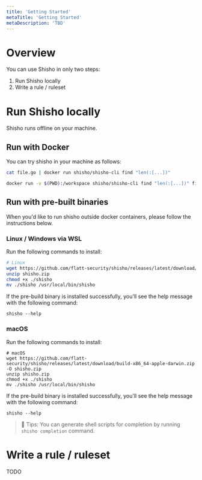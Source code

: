 ```yaml
---
title: 'Getting Started'
metaTitle: 'Getting Started'
metaDescription: 'TBD'
---
```


# Overview

You can use Shisho in only two steps:

1. Run Shisho locally
2. Write a rule / ruleset

# Run Shisho locally

Shisho runs offline on your machine.

## Run with Docker

You can try shisho in your machine as follows:

```sh
cat file.go | docker run shisho/shisho-cli find "len(:[...])"
```

```sh
docker run -v $(PWD):/workspace shisho/shisho-cli find "len(:[...])" file.go
```

## Run with pre-built binaries

When you'd like to run shisho outside docker containers, please follow the instructions below.

### Linux / Windows via WSL

Run the following commands to install:

```sh
# Linux
wget https://github.com/flatt-security/shisho/releases/latest/download/build-x86_64-unknown-linux-gnu.zip -O shisho.zip
unzip shisho.zip
chmod +x ./shisho
mv ./shisho /usr/local/bin/shisho
```

If the pre-build binary is installed successfully, you'll see the help message with the following command:

```
shisho --help
```

### macOS

Run the following commands to install:

```
# macOS
wget https://github.com/flatt-security/shisho/releases/latest/download/build-x86_64-apple-darwin.zip -O shisho.zip
unzip shisho.zip
chmod +x ./shisho
mv ./shisho /usr/local/bin/shisho
```

If the pre-build binary is installed successfully, you'll see the help message with the following command:

```
shisho --help
```

> 📝 Tips: You can generate shell scripts for completion by running `shisho completion` command.

# Write a rule / ruleset

TODO
